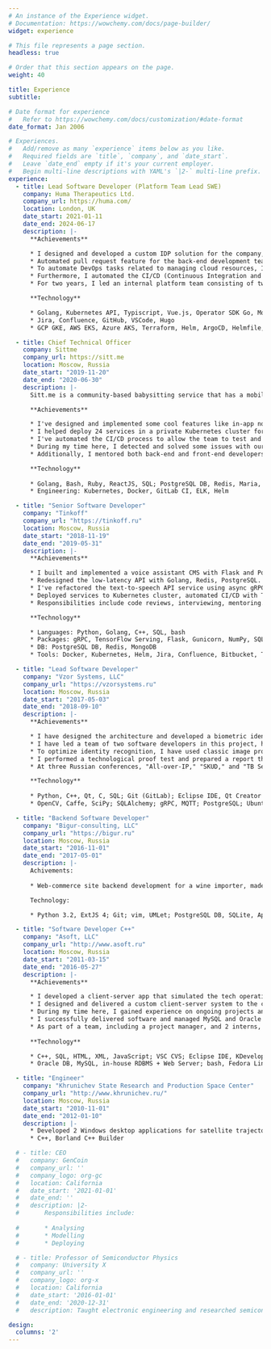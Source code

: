 ```yaml
---
# An instance of the Experience widget.
# Documentation: https://wowchemy.com/docs/page-builder/
widget: experience

# This file represents a page section.
headless: true

# Order that this section appears on the page.
weight: 40

title: Experience
subtitle:

# Date format for experience
#   Refer to https://wowchemy.com/docs/customization/#date-format
date_format: Jan 2006

# Experiences.
#   Add/remove as many `experience` items below as you like.
#   Required fields are `title`, `company`, and `date_start`.
#   Leave `date_end` empty if it's your current employer.
#   Begin multi-line descriptions with YAML's `|2-` multi-line prefix.
experience:
  - title: Lead Software Developer (Platform Team Lead SWE)
    company: Huma Therapeutics Ltd.
    company_url: https://huma.com/
    location: London, UK
    date_start: 2021-01-11
    date_end: 2024-06-17
    description: |-
      **Achievements**

      * I designed and developed a custom IDP solution for the company, which includes all Huma products such as patient monitoring, pre-trained AI models, and any docker container applications. This IDP allows for 0-day operations as well as some day-2 operations, such as data backup and restore.
      * Automated pull request feature for the back-end development team, allowing them to preview back-end APIs in temporary cloud environments. This effectively reduces the time it takes to deploy from eight hours to fifteen minutes!
      * To automate DevOps tasks related to managing cloud resources, I have created Kubernetes operators that provide instant access to AWS S3, Google Cloud Storage, and Atlas MongoDB PostgreSQL and Redis cache.
      * Furthermore, I automated the CI/CD (Continuous Integration and Continuous Deployment) process using Argo CD and Grafana Cloud, among other tools. This increases both speed and reliability.
      * For two years, I led an internal platform team consisting of two senior engineers.

      **Technology**

      * Golang, Kubernetes API, Typiscript, Vue.js, Operator SDK Go, MongoDB, Docker, GitHub CI, PostgreSQL, Redis
      * Jira, Confluence, GitHub, VSCode, Hugo
      * GCP GKE, AWS EKS, Azure AKS, Terraform, Helm, ArgoCD, Helmfile, Grafana Cloud, Atlas Cloud, KubeDB

  - title: Chief Technical Officer
    company: Sittme
    company_url: https://sitt.me
    location: Moscow, Russia
    date_start: "2019-11-20"
    date_end: "2020-06-30"
    description: |-
      Sitt.me is a community-based babysitting service that has a mobile platform. We had a team of professionals, including a project manager, a designer, a quality assurance expert, and developers: backend, frontend, and mobile.

      **Achievements**

      * I've designed and implemented some cool features like in-app notifications and video calls.
      * I helped deploy 24 services in a private Kubernetes cluster for production and staging environments.
      * I've automated the CI/CD process to allow the team to test and deploy faster.
      * During my time here, I detected and solved some issues with our services.
      * Additionally, I mentored both back-end and front-end developers.

      **Technology**
      
      * Golang, Bash, Ruby, ReactJS, SQL; PostgreSQL DB, Redis, Maria, RabbitMQ, Firebase; Jira, Confluence, GitLab
      * Engineering: Kubernetes, Docker, GitLab CI, ELK, Helm 

  - title: "Senior Software Developer"
    company: "Tinkoff"
    company_url: "https://tinkoff.ru"
    location: Moscow, Russia
    date_start: "2018-11-19"
    date_end: "2019-05-31"
    description: |-
      **Achievements**

      * I built and implemented a voice assistant CMS with Flask and PostgreSQL.
      * Redesigned the low-latency API with Golang, Redis, PostgreSQL.
      * I've refactored the text-to-speech API service using async gRPC Python library.
      * Deployed services to Kubernetes cluster, automated CI/CD with TeamCity. 
      * Responsibilities include code reviews, interviewing, mentoring.

      **Technology**

      * Languages: Python, Golang, C++, SQL, bash
      * Packages: gRPC, TensorFlow Serving, Flask, Gunicorn, NumPy, SQLAlchemy.
      * DB: PostgreSQL DB, Redis, MongoDB
      * Tools: Docker, Kubernetes, Helm, Jira, Confluence, Bitbucket, TeamCity, PyCharm, Goland

  - title: "Lead Software Developer"
    company: "Vzor Systems, LLC"
    company_url: "https://vzorsystems.ru"
    location: Moscow, Russia
    date_start: "2017-05-03"
    date_end: "2018-09-10"
    description: |-
      **Achievements**

      * I have designed the architecture and developed a biometric identification software solution, including a GUI client, server and embedded components.
      * I have led a team of two software developers in this project, hiring them and guiding them through the process.
      * To optimize identity recognition, I have used classic image processing algorithms and CNN.
      * I performed a technological proof test and prepared a report that complied with the NIST standards.
      * At three Russian conferences, "All-over-IP," "SKUD," and "TB Security Technology," I presented prototypes of the bio-metric identification solutions.

      **Technology**
      
      * Python, C++, Qt, C, SQL; Git (GitLab); Eclipse IDE, Qt Creator
      * OpenCV, Caffe, SciPy; SQLAlchemy; gRPC, MQTT; PostgreSQL; Ubuntu, MS Windows Server

  - title: "Backend Software Developer"
    company: "Bigur-consulting, LLC"
    company_url: "https://bigur.ru"
    location: Moscow, Russia
    date_start: "2016-11-01"
    date_end: "2017-05-01"
    description: |-
      Achivements:
      
      * Web-commerce site backend development for a wine importer, made on in-house Python framework from scratch.

      Technology:

      * Python 3.2, ExtJS 4; Git; vim, UMLet; PostgreSQL DB, SQLite, Apache HTTP Server, WSGI

  - title: "Software Developer C++"
    company: "Asoft, LLC"
    company_url: "http://www.asoft.ru"
    location: Moscow, Russia
    date_start: "2011-03-15"
    date_end: "2016-05-27"
    description: |-
      **Achievements**

      * I developed a client-server app that simulated the tech operation of train stations and handed it over to the client. Thanks to the solutions I implemented, the client successfully fulfilled the contract for upgrading the tracks at Syzran station 1.
      * I designed and delivered a custom client-server system to the client, which helped them predict energy usage in a train section, among other things.
      * During my time here, I gained experience on ongoing projects and picked up two projects that the lead programmer had left behind.
      * I successfully delivered software and managed MySQL and Oracle databases.
      * As part of a team, including a project manager, and 2 interns, we worked together to complete project goals.
        
      **Technology**

      * С++, SQL, HTML, XML, JavaScript; VSC CVS; Eclipse IDE, KDevelop, emacs
      * Oracle DB, MySQL, in-house RDBMS + Web Server; bash, Fedora Linux

  - title: "Engineer"
    company: "Khrunichev State Research and Production Space Center"
    company_url: "http://www.khrunichev.ru/"
    location: Moscow, Russia
    date_start: "2010-11-01"
    date_end: "2012-01-10"
    description: |-
      * Developed 2 Windows desktop applications for satellite trajectory computations.
      * С++, Borland C++ Builder

  # - title: CEO
  #   company: GenCoin
  #   company_url: ''
  #   company_logo: org-gc
  #   location: California
  #   date_start: '2021-01-01'
  #   date_end: ''
  #   description: |2-
  #       Responsibilities include:
        
  #       * Analysing
  #       * Modelling
  #       * Deploying

  # - title: Professor of Semiconductor Physics
  #   company: University X
  #   company_url: ''
  #   company_logo: org-x
  #   location: California
  #   date_start: '2016-01-01'
  #   date_end: '2020-12-31'
  #   description: Taught electronic engineering and researched semiconductor physics.

design:
  columns: '2'
---
```

